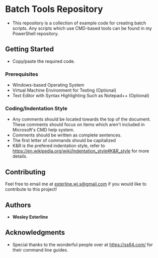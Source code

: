 # Batch Tools Repository

* This repository is a collection of example code for creating batch scripts. Any scripts which use CMD-based tools can be found in my PowerShell repository.

## Getting Started

* Copy/paste the required code.

### Prerequisites

* Windows-based Operating System
* Virtual Machine Environment for Testing (Optional)
* Text Editor with Syntax Highlighting Such as Notepad++ (Optional)

### Coding/Indentation Style

* Any comments should be located towards the top of the document. These comments should focus on items which aren't included in Microsoft's CMD help system.
* Comments should be written as complete sentences.
* The first letter of commands should be capitalized
* K&R is the prefered indentation style, refer to https://en.wikipedia.org/wiki/Indentation_style#K&R_style for more details.

## Contributing

Feel free to email me at esterline.wj.s@gmail.com if you would like to contribute to this project!

## Authors

* **Wesley Esterline**

## Acknowledgments

* Special thanks to the wonderful people over at https://ss64.com/ for their command line guides.